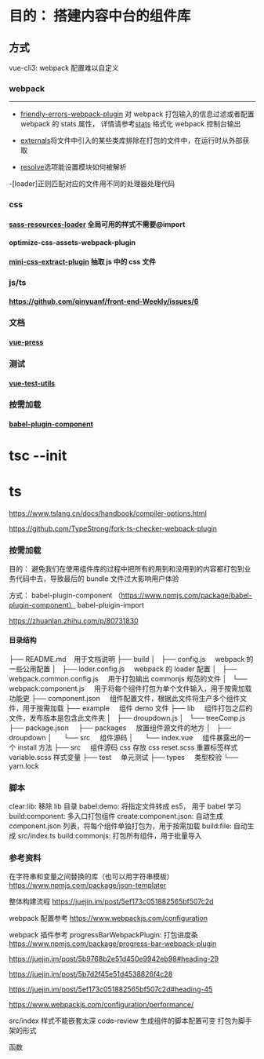 # 目的： 搭建内容中台的组件库

## 方式

vue-cli3: webpack 配置难以自定义

### webpack

---

- [friendly-errors-webpack-plugin](https://github.com/geowarin/friendly-errors-webpack-plugin) 对 webpack 打包输入的信息过滤或者配置 webpack 的 stats 属性， 详情请参考[stats](https://webpack.docschina.org/configuration/stats/#statsmodules) 格式化 webpack 控制台输出

- [externals](https://webpack.docschina.org/configuration/externals/)将文件中引入的某些类库排除在打包的文件中，在运行时从外部获取

- [resolve](https://webpack.docschina.org/configuration/resolve/)选项能设置模块如何被解析

-[loader]正则匹配对应的文件用不同的处理器处理代码

### css

#### [sass-resources-loader](https://github.com/shakacode/sass-resources-loader) 全局可用的样式不需要@import

#### optimize-css-assets-webpack-plugin

#### [mini-css-extract-plugin](https://webpack.js.org/plugins/mini-css-extract-plugin/) 抽取 js 中的 css 文件

### js/ts

#### https://github.com/qinyuanf/front-end-Weekly/issues/6

### 文档

#### [vue-press](https://vuepress.vuejs.org/zh/guide/)

### 测试

#### [vue-test-utils](https://vue-test-utils.vuejs.org/zh/)

### 按需加载

#### [babel-plugin-component](https://www.npmjs.com/package/babel-plugin-component)

# tsc --init

# ts

https://www.tslang.cn/docs/handbook/compiler-options.html

https://github.com/TypeStrong/fork-ts-checker-webpack-plugin

### 按需加载

目的： 避免我们在使用组件库的过程中把所有的用到和没用到的内容都打包到业务代码中去，导致最后的 bundle 文件过大影响用户体验

方式：
babel-plugin-component
（https://www.npmjs.com/package/babel-plugin-component）
babel-pluigin-import

https://zhuanlan.zhihu.com/p/80731830

#### 目录结构

├── README.md &nbsp;&nbsp;&nbsp;用于文档说明
├── build
│   ├── config.js &nbsp;&nbsp;&nbsp; webpack 的一些公用配置
│   ├── loder.config.js &nbsp;&nbsp;&nbsp; webpack 的 loader 配置
│   ├── webpack.common.config.js &nbsp;&nbsp;&nbsp; 用于打包输出 commonjs 规范的文件
│   └── webpack.component.js &nbsp;&nbsp;&nbsp; 用于将每个组件打包为单个文件输入，用于按需加载功能更
├── component.json &nbsp;&nbsp;&nbsp; 组件配置文件，根据此文件将生产多个组件文件，用于按需加载
├── example &nbsp;&nbsp;&nbsp; 组件 demo 文件
├── lib &nbsp;&nbsp;&nbsp; 组件打包之后的文件，发布版本是包含此文件夹
│   ├── droupdown.js
│   └── treeComp.js
├── package.json &nbsp;&nbsp;&nbsp;
├── packages &nbsp;&nbsp;&nbsp; 放置组件源文件的地方
│   ├── droupdown
│      └── src &nbsp;&nbsp;&nbsp; 组件源码
│      └── index.vue &nbsp;&nbsp;&nbsp; 组件暴露出的一个 install 方法
├── src &nbsp;&nbsp;&nbsp; 组件源码
css 存放 css
reset.scss 重置标签样式
variable.scss 样式变量
├── test &nbsp;&nbsp;&nbsp; 单元测试
├── types &nbsp;&nbsp;&nbsp; 类型校验
└── yarn.lock

### 脚本

clear:lib: 移除 lib 目录
babel:demo: 将指定文件转成 es5， 用于 babel 学习
build:component: 多入口打包组件
create:component.json: 自动生成 component.json 列表，将每个组件单独打包为，用于按需加载
build:file: 自动生成 src/index.ts
build:commonjs: 打包所有组件，用于批量导入

### 参考资料

在字符串和变量之间替换的库（也可以用字符串模板）
https://www.npmjs.com/package/json-templater

整体构建流程
https://juejin.im/post/5ef173c051882565bf507c2d

webpack 配置参考
https://www.webpackjs.com/configuration

webpack 插件参考
progressBarWebpackPlugin: 打包进度条
https://www.npmjs.com/package/progress-bar-webpack-plugin

https://juejin.im/post/5b9768b2e51d450e9942eb98#heading-29

https://juejin.im/post/5b7d2f45e51d4538826f4c28

https://juejin.im/post/5ef173c051882565bf507c2d#heading-45

https://www.webpackjs.com/configuration/performance/

src/index
样式不能嵌套太深
code-review
生成组件的脚本配置可变
打包为脚手架的形式

函数
